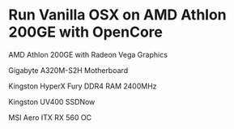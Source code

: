 # Run Vanilla OSX on AMD Athlon 200GE with OpenCore


AMD Athlon 200GE with Radeon Vega Graphics

Gigabyte A320M-S2H Motherboard

Kingston HyperX Fury DDR4 RAM 2400MHz

Kingston UV400 SSDNow

MSI Aero ITX RX 560 OC
